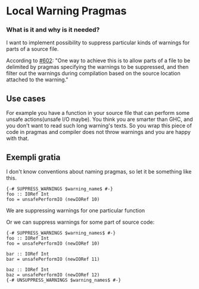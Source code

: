 # Local Warning Pragmas


### What is it and why is it needed?



I want to implement possibility to suppress particular kinds of warnings for parts of a source file.



According to [\#602](https://gitlab.staging.haskell.org/ghc/ghc/issues/602):
"One way to achieve this is to allow parts of a file to be delimited by pragmas specifying the warnings to be suppressed, and then filter out the warnings during compilation based on the source location attached to the warning."


## Use cases



For example you have a function in your source file that can perform some unsafe actions(unsafe I/O maybe). You think you are smarter than GHC, and you don't want to read such long warning's texts. So you wrap this piece of code in pragmas and compiler does not throw warnings and you are happy with that.


## Exempli gratia



I don't know conventions about naming pragmas, so let it be something like this.


```
{-# SUPPRESS_WARNINGS $warning_name$ #-}
foo :: IORef Int
foo = unsafePerformIO (newIORef 10)
```


We are suppressing warnings for one particular function 



Or we can suppress warnings for some part of source code:


```
{-# SUPPRESS_WARNINGS $warning_names$ #-}
foo :: IORef Int
foo = unsafePerformIO (newIORef 10)

bar :: IORef Int
bar = unsafePerformIO (newIORef 11)

baz :: IORef Int
baz = unsafePerformIO (newIORef 12)
{-# UNSUPPRESS_WARNINGS $warning_names$ #-}
```